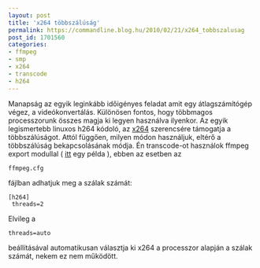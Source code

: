 ```yaml
---
layout: post
title: 'x264 többszálúság'
permalink: https://commandline.blog.hu/2010/02/21/x264_tobbszalusag
post_id: 1701560
categories: 
- ffmpeg
- smp
- x264
- transcode
- h264
---
```


Manapság az egyik leginkább időigényes feladat amit egy átlagszámítógép végez, a videókonvertálás. Különösen fontos, hogy többmagos processzorunk összes magja ki legyen használva ilyenkor. Az egyik legismertebb linuxos h264 kódoló, az 
[x264](http://www.videolan.org/developers/x264.html) szerencsére támogatja a többszálúságot. 
Attól függően, milyen módon használjuk, eltérő a többszálúság bekapcsolásának módja. Én transcode-ot használok ffmpeg export modullal ( 
[itt](http://commandline.blog.hu/2010/02/15/mjpeg_konvertalasa) egy példa ), ebben az esetben az 
```
ffmpeg.cfg
```
 fájlban adhatjuk meg a szálak számát: 
```
[h264]
 threads=2
``` 
Elvileg a 
```
threads=auto
```
 beállításával automatikusan választja ki x264 a processzor alapján a szálak számát, nekem ez nem működött.  